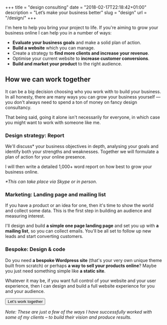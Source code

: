 +++
title = "design consulting"
date = "2018-02-17T22:18:42+01:00"
description = "Let’s make your business better"
slug = "design"
url = "/design/"
+++

I'm here to help you bring your project to life. If you're aiming to grow your business online I can help you in a number of ways:

- **Evaluate your business goals** and make a solid plan of action.
- **Build a website** which you can manage.
- Create a strategy to **find more clients and increase your revenue**.
- Optimise your current website to **increase customer conversions**.
- **Build and market your product** to the right audience.


## How we can work together

It can be a big decision choosing who you work with to build your business. In all honesty, there are many ways you can grow your business yourself — you don't always need to spend a ton of money on fancy design consultancy.

That being said, going it alone isn't necessarily for everyone, in which case you might want to work with someone like me.

### Design strategy: Report

We'll discuss* your business objectives in depth, analysing your goals and identify both your strengths and weaknesses. Together we will formulate a plan of action for your online presence.

I will then write a detailed 1,000+ word report on how  best to grow your business online.

_*This can take place via Skype or in person_.

### Marketing: Landing page and mailing list

If you have a product or an idea for one, then it's time to show the world and collect some data. This is the first step in building an audience and measuring interest.

I'll design and build **a simple one page landing page** and set you up with **a mailing list**, so you can collect emails. You'll be all set to follow up new leads and start converting customers.  

### Bespoke: Design & code

Do you need **a bespoke Wordpress site** (that's your very own unique theme built from scratch) or perhaps **a way to sell your products online**? Maybe you just need something simple like **a static site**.

Whatever it may be, if you want full control of your website and your user experience, then I can design and build a full website experience for you and your audience.

<a href="/contact/"><button class="Button Button--primary">Let’s work together</button></a>


_Note: These are just a few of the ways I have successfully worked with some of my clients – to build their vision and produce results._
